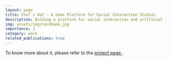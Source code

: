 ```yaml
---
layout: page
title: Chef`s Hat - A Game Platform for Social Interaction Studies
description: Bulding a platform for social interaction and artificial intelligence studies based on a multiplayer card game.
img: assets/img/cardGame.jpg
importance: 1
category: work
related_publications: true
---
```


To know more about it, please refer to the <a href="https://github.com/pablovin/ChefsHatGYM" target="_blank">
project page </a>.

